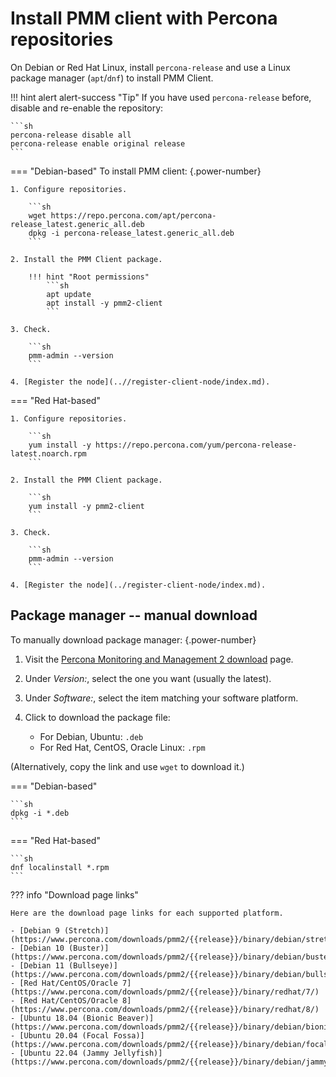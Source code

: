 # Install PMM client with Percona repositories

On Debian or Red Hat Linux, install `percona-release` and use a Linux package manager (`apt`/`dnf`) to install PMM Client.

!!! hint alert alert-success "Tip"
    If you have used `percona-release` before, disable and re-enable the repository:

    ```sh
    percona-release disable all
    percona-release enable original release
    ```

=== "Debian-based"
    To install PMM client:
    {.power-number}

    1. Configure repositories.

        ```sh
        wget https://repo.percona.com/apt/percona-release_latest.generic_all.deb
        dpkg -i percona-release_latest.generic_all.deb
        ```

    2. Install the PMM Client package.

        !!! hint "Root permissions"
            ```sh
            apt update
            apt install -y pmm2-client
            ```

    3. Check.

        ```sh
        pmm-admin --version
        ```

    4. [Register the node](..//register-client-node/index.md).

=== "Red Hat-based"

    1. Configure repositories.

        ```sh
        yum install -y https://repo.percona.com/yum/percona-release-latest.noarch.rpm
        ```

    2. Install the PMM Client package.

        ```sh
        yum install -y pmm2-client
        ```

    3. Check.

        ```sh
        pmm-admin --version
        ```

    4. [Register the node](../register-client-node/index.md).

## Package manager -- manual download

To manually download package manager:
{.power-number}

1. Visit the [Percona Monitoring and Management 2 download](https://www.percona.com/downloads/pmm2/) page.
2. Under *Version:*, select the one you want (usually the latest).
3. Under *Software:*, select the item matching your software platform.
4. Click to download the package file:

    - For Debian, Ubuntu: `.deb`
    - For Red Hat, CentOS, Oracle Linux: `.rpm`

(Alternatively, copy the link and use `wget` to download it.)

=== "Debian-based"

    ```sh
    dpkg -i *.deb
    ```

=== "Red Hat-based"

    ```sh
    dnf localinstall *.rpm
    ```
??? info "Download page links"

    Here are the download page links for each supported platform.

    - [Debian 9 (Stretch)](https://www.percona.com/downloads/pmm2/{{release}}/binary/debian/stretch/)
    - [Debian 10 (Buster)](https://www.percona.com/downloads/pmm2/{{release}}/binary/debian/buster/)
    - [Debian 11 (Bullseye)](https://www.percona.com/downloads/pmm2/{{release}}/binary/debian/bullseye/)
    - [Red Hat/CentOS/Oracle 7](https://www.percona.com/downloads/pmm2/{{release}}/binary/redhat/7/)
    - [Red Hat/CentOS/Oracle 8](https://www.percona.com/downloads/pmm2/{{release}}/binary/redhat/8/)
    - [Ubuntu 18.04 (Bionic Beaver)](https://www.percona.com/downloads/pmm2/{{release}}/binary/debian/bionic/)
    - [Ubuntu 20.04 (Focal Fossa)](https://www.percona.com/downloads/pmm2/{{release}}/binary/debian/focal/)
    - [Ubuntu 22.04 (Jammy Jellyfish)](https://www.percona.com/downloads/pmm2/{{release}}/binary/debian/jammy/)

